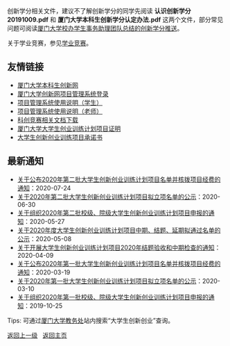 创新学分相关文件，建议不了解创新学分的同学先阅读 **认识创新学分20191009.pdf** 和 **厦门大学本科生创新学分认定办法.pdf** 这两个文件，部分常见问题可阅读[厦门大学校办学生事务助理团队总结的创新学分推送](https://mp.weixin.qq.com/s/c78HYifOveSVWARuanjJ2Q)。

关于学业竞赛，参见[学业竞赛](https://github.com/rogerchenfz/XMU-Helper/tree/main/%E5%AD%A6%E4%B8%9A%E7%AB%9E%E8%B5%9B)。

## 友情链接

- [厦门大学本科生创新网](http://cxw.xmu.edu.cn/)
- [厦门大学创新网项目管理系统登录](http://cxw.xmu.edu.cn/admin/login)
- [项目管理系统使用说明（学生）](http://cxw.xmu.edu.cn/admin/cms/content?artId=3ed59f12-3a9c-40f8-8c69-fa6672e4a255)
- [项目管理系统使用说明（老师）](http://cxw.xmu.edu.cn/admin/cms/content?artId=67c7c46d-5987-4f98-8e14-f84c6ca9fb14)
- [科创竞赛相关文档下载](http://cxw.xmu.edu.cn/admin/cms/content?artId=c3b20dac-a578-4f74-8ebb-49f4334017b5)
- [厦门大学大学生创业训练计划项目证明](http://cxw.xmu.edu.cn/admin/cms/content?artId=a4a51da8-87f0-474a-b300-89bb6b660cbc)
- [大学生创新创业训练项目承诺书](http://cxw.xmu.edu.cn/admin/cms/content?artId=ac3701e5-862c-4747-ac3e-d502703e10df)

## 最新通知
- [关于公布2020年第二批大学生创新创业训练计划项目名单并核拨项目经费的通知](https://jwc.xmu.edu.cn/2020/0724/c2194a408224/page.htm)：2020-07-24
- [关于2020年第二批大学生创新创业训练计划项目拟立项名单的公示](https://jwc.xmu.edu.cn/2020/0630/c2194a406079/page.htm)：2020-06-30
- [关于组织2020年第二批校级、院级大学生创新创业训练计划项目申报的通知](https://jwc.xmu.edu.cn/2020/0527/c2194a403074/page.htm)：2020-05-27
- [关于2020年度大学生创新创业训练计划项目中期、结题、延期拟通过名单的公示](https://jwc.xmu.edu.cn/2020/0508/c2194a401251/page.htm)：2020-05-08
- [关于开展大学生创新创业训练计划项目2020年结题验收和中期检查的通知](https://jwc.xmu.edu.cn/2020/0409/c2194a399155/page.htm)：2020-04-09
- [关于公布2020年第一批大学生创新创业训练计划项目名单并核拨项目经费的通知](https://jwc.xmu.edu.cn/2020/0319/c2194a397486/page.htm)：2020-03-19
- [关于2020年第一批大学生创新创业训练计划项目拟立项名单的公示](https://jwc.xmu.edu.cn/2020/0310/c2194a396329/page.htm)：2020-03-10
- [关于组织2020年第一批校级、院级大学生创新创业训练计划项目申报的通知](https://jwc.xmu.edu.cn/2019/1025/c2194a384058/page.htm)：2019-10-25

Tips: 可通过[厦门大学教务处](https://jwc.xmu.edu.cn/)站内搜索“大学生创新创业”查询。

[返回上一级](https://github.com/rogerchenfz/XMU-Helper/tree/main/%E5%AD%A6%E6%A0%A1%E6%96%87%E4%BB%B6) &nbsp; [返回主页](https://github.com/rogerchenfz/XMU-Helper)
